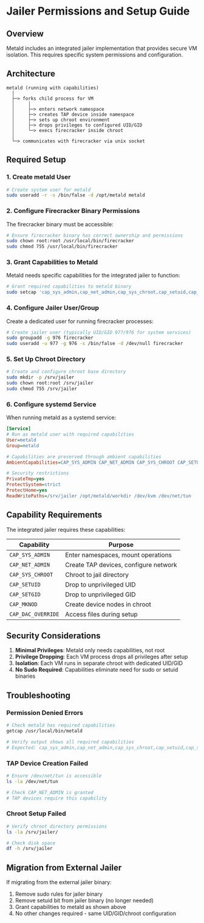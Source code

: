# Jailer Permissions and Setup Guide

## Overview

Metald includes an integrated jailer implementation that provides secure VM isolation. This requires specific system permissions and configuration.

## Architecture

```
metald (running with capabilities)
  │
  ├─> forks child process for VM
  │     │
  │     ├─> enters network namespace
  │     ├─> creates TAP device inside namespace
  │     ├─> sets up chroot environment
  │     ├─> drops privileges to configured UID/GID
  │     └─> execs firecracker inside chroot
  │
  └─> communicates with firecracker via unix socket
```

## Required Setup

### 1. Create metald User

```bash
# Create system user for metald
sudo useradd -r -s /bin/false -d /opt/metald metald
```

### 2. Configure Firecracker Binary Permissions

The firecracker binary must be accessible:

```bash
# Ensure firecracker binary has correct ownership and permissions
sudo chown root:root /usr/local/bin/firecracker
sudo chmod 755 /usr/local/bin/firecracker
```

### 3. Grant Capabilities to Metald

Metald needs specific capabilities for the integrated jailer to function:

```bash
# Grant required capabilities to metald binary
sudo setcap 'cap_sys_admin,cap_net_admin,cap_sys_chroot,cap_setuid,cap_setgid,cap_mknod,cap_dac_override+ep' /usr/local/bin/metald
```

### 4. Configure Jailer User/Group

Create a dedicated user for running firecracker processes:

```bash
# Create jailer user (typically UID/GID 977/976 for system services)
sudo groupadd -g 976 firecracker
sudo useradd -u 977 -g 976 -s /bin/false -d /dev/null firecracker
```

### 5. Set Up Chroot Directory

```bash
# Create and configure chroot base directory
sudo mkdir -p /srv/jailer
sudo chown root:root /srv/jailer
sudo chmod 755 /srv/jailer
```

### 6. Configure systemd Service

When running metald as a systemd service:

```ini
[Service]
# Run as metald user with required capabilities
User=metald
Group=metald

# Capabilities are preserved through ambient capabilities
AmbientCapabilities=CAP_SYS_ADMIN CAP_NET_ADMIN CAP_SYS_CHROOT CAP_SETUID CAP_SETGID CAP_MKNOD CAP_DAC_OVERRIDE

# Security restrictions
PrivateTmp=yes
ProtectSystem=strict
ProtectHome=yes
ReadWritePaths=/srv/jailer /opt/metald/workdir /dev/kvm /dev/net/tun
```

## Capability Requirements

The integrated jailer requires these capabilities:

| Capability | Purpose |
|------------|---------|
| `CAP_SYS_ADMIN` | Enter namespaces, mount operations |
| `CAP_NET_ADMIN` | Create TAP devices, configure network |
| `CAP_SYS_CHROOT` | Chroot to jail directory |
| `CAP_SETUID` | Drop to unprivileged UID |
| `CAP_SETGID` | Drop to unprivileged GID |
| `CAP_MKNOD` | Create device nodes in chroot |
| `CAP_DAC_OVERRIDE` | Access files during setup |

## Security Considerations

1. **Minimal Privileges**: Metald only needs capabilities, not root
2. **Privilege Dropping**: Each VM process drops all privileges after setup
3. **Isolation**: Each VM runs in separate chroot with dedicated UID/GID
4. **No Sudo Required**: Capabilities eliminate need for sudo or setuid binaries

## Troubleshooting

### Permission Denied Errors

```bash
# Check metald has required capabilities
getcap /usr/local/bin/metald

# Verify output shows all required capabilities
# Expected: cap_sys_admin,cap_net_admin,cap_sys_chroot,cap_setuid,cap_setgid,cap_mknod,cap_dac_override+ep
```

### TAP Device Creation Failed

```bash
# Ensure /dev/net/tun is accessible
ls -la /dev/net/tun

# Check CAP_NET_ADMIN is granted
# TAP devices require this capability
```

### Chroot Setup Failed

```bash
# Verify chroot directory permissions
ls -la /srv/jailer/

# Check disk space
df -h /srv/jailer
```

## Migration from External Jailer

If migrating from the external jailer binary:

1. Remove sudo rules for jailer binary
2. Remove setuid bit from jailer binary (no longer needed)
3. Grant capabilities to metald as shown above
4. No other changes required - same UID/GID/chroot configuration